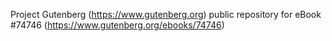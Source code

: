 Project Gutenberg (https://www.gutenberg.org) public repository for
eBook #74746 (https://www.gutenberg.org/ebooks/74746)
